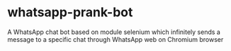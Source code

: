 # whatsapp-prank-bot
A WhatsApp chat bot based on module selenium which infinitely sends a message to a specific chat through WhatsApp web on Chromium browser
